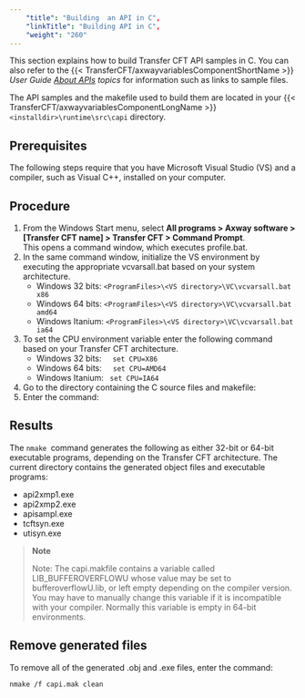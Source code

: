 ```yaml
---
    "title": "Building  an API in C",
    "linkTitle": "Building API in C",
    "weight": "260"
---
```

This section explains how to build Transfer CFT API samples in C. You can also refer to the {{< TransferCFT/axwayvariablesComponentShortName  >}} *User Guide [About APIs](../../../../about_this_document_zos/using_apis) topics* for information such as links to sample files.

The API samples and the makefile used to build them are located in your {{< TransferCFT/axwayvariablesComponentLongName  >}} `<installdir>\runtime\src\capi` directory.

Prerequisites
-------------

The following steps require that you have Microsoft Visual Studio (VS) and a compiler, such as Visual C++, installed on your computer.

Procedure
---------

1. From the Windows Start menu, select **All programs &gt; Axway software &gt; [Transfer CFT name] &gt; Transfer CFT &gt; Command Prompt**.  
    This opens a command window, which executes profile.bat.
1. In the same command window, initialize the VS environment by executing the appropriate vcvarsall.bat based on your system architecture.
    -   Windows 32 bits: `<ProgramFiles>\<VS directory>\VC\vcvarsall.bat x86`
    -   Windows 64 bits: `<ProgramFiles>\<VS directory>\VC\vcvarsall.bat amd64`
    -   Windows Itanium: `<ProgramFiles>\<VS directory>\VC\vcvarsall.bat ia64`
1. To set the CPU environment variable enter the following command based on your Transfer CFT architecture.
    -   Windows 32 bits:     `set CPU=X86`
    -   Windows 64 bits:     `set CPU=AMD64`
    -   Windows Itanium: ` set CPU=IA64`
1. Go to the directory containing the C source files and makefile:
1. Enter the command:

Results
-------

The `nmake `command generates the following as either 32-bit or 64-bit executable programs, depending on the Transfer CFT architecture. The current directory contains the generated object files and executable programs:

- api2xmp1.exe
- api2xmp2.exe
- apisampl.exe
- tcftsyn.exe
- utisyn.exe

> **Note**
>
> Note: The capi.makfile contains a variable called LIB_BUFFEROVERFLOWU whose value may be set to bufferoverflowU.lib, or left empty depending on the compiler version. You may have to manually change this variable if it is incompatible with your compiler. Normally this variable is empty in 64-bit environments.

Remove generated files
----------------------

To remove all of the generated .obj and .exe files, enter the command:

```
nmake /f capi.mak clean
```
